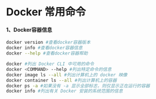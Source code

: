 # Docker 常用命令

#### 1、Docker容器信息

```bash
docker version #查看docker容器版本
docker info #查看docker容器信息
docker --help #查看docker容器帮助
```

```bash
docker #列出 Docker CLI 中可用的命令
docker <COMMAND> --help #列出特定命令的信息
docker image ls --all #列出计算机上的 docker 映像
docker container ls --all #列出计算机上的容器
docker ps -a #如果没有 -a 显示全部标志，则仅显示正在运行的容器
docker info #列出有关 Docker 安装的系统范围的信息
```

